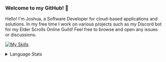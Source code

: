 <h3>Welcome to my GitHub! 👋</h3>
<p>Hello! I'm Joshua, a Software Developer for cloud-based applications and solutions. In my free time I work on various projects such as my Discord bot for my Elder Scrolls Online Guild! Feel free to browse and open any issues or discussions.</p>

[![My Skills](https://skillicons.dev/icons?i=java,python,ts,js,html,css,cpp,cs,spring,gradle,linux,git,github,discord,bots,docker,mongodb,mysql,postman,raspberrypi&perline=10)](https://skillicons.dev)
<details>
<summary>Language Stats</summary>

<a href="#"><img align="center" src="https://github-readme-stats.vercel.app/api/top-langs/?username=jehammer&layout=compact&theme=gotham&hide_border=true" alt="jehammer most use langs"/></a>

</details>

<!--


Streak and Total Commits:
<a href="#"><img align="center" src="https://streak-stats.demolab.com/?user=jehammer&theme=gotham&hide_border=true&hide_border=true" alt="jehammer github stats" /></a> 

Language Stats:

<a href="#"><img align="center" src="https://github-readme-stats.vercel.app/api/top-langs/?username=jehammer&layout=compact&theme=gotham&hide_border=true" alt="jehammer most use langs"/></a>


Joke: 
<details>
<summary>A joke for your time?</summary>

![Jokes Card](https://readme-jokes.vercel.app/api)

</details>

<!--

**joshuahammer/joshuahammer** is a ✨ _special_ ✨ repository because its `README.md` (this file) appears on your GitHub profile.

![](https://img.shields.io/badge/Tool-Github-orange?style=flat&logo=Github)
![GitHub](https://img.shields.io/badge/-GitHub-05122A?style=flat&logo=github)

Sites to use
https://simpleicons.org/
https://shields.io/
https://skillicons.dev
-->
